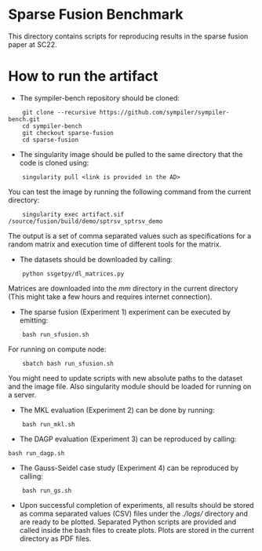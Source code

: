 # Sparse Fusion Benchmark
This directory contains scripts for reproducing results in 
the sparse fusion paper at SC22.  


# How to run the artifact
* The sympiler-bench repository should be cloned: 
```
	git clone --recursive https://github.com/sympiler/sympiler-bench.git
	cd sympiler-bench
	git checkout sparse-fusion
	cd sparse-fusion
```

* The singularity image should be pulled to the same directory that the code is cloned using: 
```    
    singularity pull <link is provided in the AD> 
```    
You can test the image by running the following command from the current directory:
```    
    singularity exec artifact.sif /source/fusion/build/demo/sptrsv_sptrsv_demo
```    
The output is a set of comma separated values such as specifications for a random matrix and execution time of different tools for the matrix.

* The datasets should be downloaded by calling:
```    
    python ssgetpy/dl_matrices.py 
```    
Matrices are downloaded into the _mm_ directory in the current directory (This might take a few hours and requires internet connection).

* The sparse fusion (Experiment 1) experiment can be executed by emitting:
```
	bash run_sfusion.sh
```
For running on compute node:
```
	sbatch bash run_sfusion.sh
```
You might need to update scripts with new absolute paths to the dataset and the image file. Also singularity module should be loaded for running on a server.


* The MKL evaluation (Experiment 2) can be done by running:
```
	bash run_mkl.sh
```    

* The DAGP evaluation (Experiment 3) can be reproduced by calling:
```
bash run_dagp.sh
``` 


* The Gauss-Seidel case study (Experiment 4) can be reproduced by calling:
```
	bash run_gs.sh
```
    
* Upon successful completion of experiments, all results should be stored as comma separated values (CSV) files under the _./logs/_ directory and are ready to be plotted. Separated Python scripts are provided and called inside the bash files to create plots. Plots are stored in the current directory as PDF files.

